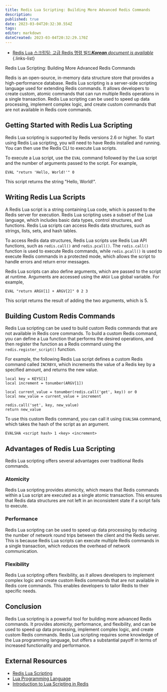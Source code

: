 ```yaml
---
title: Redis Lua Scripting: Building More Advanced Redis Commands
description: 
published: true
date: 2023-03-04T20:32:30.554Z
tags: 
editor: markdown
dateCreated: 2023-03-04T20:32:29.170Z
---
```


- [Redis Lua 스크립팅: 고급 Redis 명령 빌드***Korean** document is available*](/ko/Knowledge-base/NoSQL/redis-lua-scripting-building-more-advanced-redis-commands)
{.links-list}


Redis Lua Scripting: Building More Advanced Redis Commands

Redis is an open-source, in-memory data structure store that provides a high-performance database. Redis Lua scripting is a server-side scripting language used for extending Redis commands. It allows developers to create custom, atomic commands that can run multiple Redis operations in a single transaction. Redis Lua scripting can be used to speed up data processing, implement complex logic, and create custom commands that are not available in Redis core commands.

## Getting Started with Redis Lua Scripting

Redis Lua scripting is supported by Redis versions 2.6 or higher. To start using Redis Lua scripting, you will need to have Redis installed and running. You can then use the Redis CLI to execute Lua scripts. 

To execute a Lua script, use the `EVAL` command followed by the Lua script and the number of arguments passed to the script. For example, 

```redis
EVAL "return 'Hello, World!'" 0
```

This script returns the string "Hello, World!".

## Writing Redis Lua Scripts

A Redis Lua script is a string containing Lua code, which is passed to the Redis server for execution. Redis Lua scripting uses a subset of the Lua language, which includes basic data types, control structures, and functions. Redis Lua scripts can access Redis data structures, such as strings, lists, sets, and hash tables. 

To access Redis data structures, Redis Lua scripts use Redis Lua API functions, such as `redis.call()` and `redis.pcall()`. The `redis.call()` function is used to execute Redis commands, while `redis.pcall()` is used to execute Redis commands in a protected mode, which allows the script to handle errors and return error messages.

Redis Lua scripts can also define arguments, which are passed to the script at runtime. Arguments are accessed using the `ARGV` Lua global variable. For example, 

```redis
EVAL "return ARGV[1] + ARGV[2]" 0 2 3
```

This script returns the result of adding the two arguments, which is 5.

## Building Custom Redis Commands

Redis Lua scripting can be used to build custom Redis commands that are not available in Redis core commands. To build a custom Redis command, you can define a Lua function that performs the desired operations, and then register the function as a Redis command using the `redis.register_script()` function. 

For example, the following Redis Lua script defines a custom Redis command called `INCRBYX`, which increments the value of a Redis key by a specified amount, and returns the new value. 

```redis
local key = KEYS[1]
local increment = tonumber(ARGV[1])

local current_value = tonumber(redis.call('get', key)) or 0
local new_value = current_value + increment

redis.call('set', key, new_value)
return new_value
```

To use this custom Redis command, you can call it using `EVALSHA` command, which takes the hash of the script as an argument. 

```redis
EVALSHA <script hash> 1 <key> <increment>
```

## Advantages of Redis Lua Scripting

Redis Lua scripting offers several advantages over traditional Redis commands. 

### Atomicity

Redis Lua scripting provides atomicity, which means that Redis commands within a Lua script are executed as a single atomic transaction. This ensures that Redis data structures are not left in an inconsistent state if a script fails to execute.

### Performance

Redis Lua scripting can be used to speed up data processing by reducing the number of network round trips between the client and the Redis server. This is because Redis Lua scripts can execute multiple Redis commands in a single transaction, which reduces the overhead of network communication.

### Flexibility

Redis Lua scripting offers flexibility, as it allows developers to implement complex logic and create custom Redis commands that are not available in Redis core commands. This enables developers to tailor Redis to their specific needs.

## Conclusion

Redis Lua scripting is a powerful tool for building more advanced Redis commands. It provides atomicity, performance, and flexibility, and can be used to speed up data processing, implement complex logic, and create custom Redis commands. Redis Lua scripting requires some knowledge of the Lua programming language, but offers a substantial payoff in terms of increased functionality and performance.

## External Resources

- [Redis Lua Scripting](https://redis.io/commands/eval)
- [Lua Programming Language](https://www.lua.org/manual/5.1/)
- [Introduction to Lua Scripting in Redis](https://www.sitepoint.com/introduction-to-lua-scripting-in-redis/)